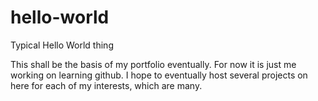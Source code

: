 # hello-world
Typical Hello World thing

This shall be the basis of my portfolio eventually. For now it is just me working on learning github.
I hope to eventually host several projects on here for each of my interests, which are many.
